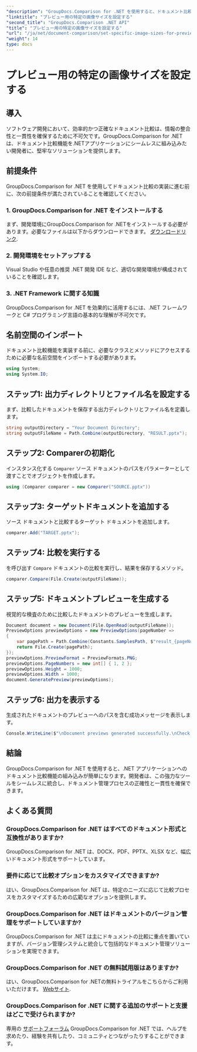 ```yaml
---
"description": "GroupDocs.Comparison for .NET を使用すると、ドキュメント比較機能を .NET アプリケーションに簡単に統合できます。"
"linktitle": "プレビュー用の特定の画像サイズを設定する"
"second_title": "GroupDocs.Comparison .NET API"
"title": "プレビュー用の特定の画像サイズを設定する"
"url": "/ja/net/document-comparison/set-specific-image-sizes-for-previews/"
"weight": 14
type: docs
---
```

# プレビュー用の特定の画像サイズを設定する

## 導入
ソフトウェア開発において、効率的かつ正確なドキュメント比較は、情報の整合性と一貫性を確保するために不可欠です。GroupDocs.Comparison for .NETは、ドキュメント比較機能を.NETアプリケーションにシームレスに組み込みたい開発者に、堅牢なソリューションを提供します。
## 前提条件
GroupDocs.Comparison for .NET を使用してドキュメント比較の実装に進む前に、次の前提条件が満たされていることを確認してください。
### 1. GroupDocs.Comparison for .NET をインストールする
まず、開発環境にGroupDocs.Comparison for .NETをインストールする必要があります。必要なファイルは以下からダウンロードできます。 [ダウンロードリンク](https://releases。groupdocs.com/comparison/net/).
### 2. 開発環境をセットアップする
Visual Studio や任意の推奨 .NET 開発 IDE など、適切な開発環境が構成されていることを確認します。
### 3. .NET Framework に関する知識
GroupDocs.Comparison for .NET を効果的に活用するには、.NET フレームワークと C# プログラミング言語の基本的な理解が不可欠です。

## 名前空間のインポート
ドキュメント比較機能を実装する前に、必要なクラスとメソッドにアクセスするために必要な名前空間をインポートする必要があります。
```csharp
using System;
using System.IO;
```
## ステップ1: 出力ディレクトリとファイル名を設定する
まず、比較したドキュメントを保存する出力ディレクトリとファイル名を定義します。
```csharp
string outputDirectory = "Your Document Directory";
string outputFileName = Path.Combine(outputDirectory, "RESULT.pptx");
```
## ステップ2: Comparerの初期化
インスタンス化する `Comparer` ソース ドキュメントのパスをパラメーターとして渡すことでオブジェクトを作成します。
```csharp
using (Comparer comparer = new Comparer("SOURCE.pptx"))
```
## ステップ3: ターゲットドキュメントを追加する
ソース ドキュメントと比較するターゲット ドキュメントを追加します。
```csharp
comparer.Add("TARGET.pptx");
```
## ステップ4: 比較を実行する
を呼び出す `Compare` ドキュメントの比較を実行し、結果を保存するメソッド。
```csharp
comparer.Compare(File.Create(outputFileName));
```
## ステップ5: ドキュメントプレビューを生成する
視覚的な検査のために比較したドキュメントのプレビューを生成します。
```csharp
Document document = new Document(File.OpenRead(outputFileName));
PreviewOptions previewOptions = new PreviewOptions(pageNumber =>
{
    var pagePath = Path.Combine(Constants.SamplesPath, $"result_{pageNumber}.png");
    return File.Create(pagePath);
});
previewOptions.PreviewFormat = PreviewFormats.PNG;
previewOptions.PageNumbers = new int[] { 1, 2 };
previewOptions.Height = 1000;
previewOptions.Width = 1000;
document.GeneratePreview(previewOptions);
```
## ステップ6: 出力を表示する
生成されたドキュメントのプレビューへのパスを含む成功メッセージを表示します。
```csharp
Console.WriteLine($"\nDocument previews generated successfully.\nCheck output in {outputDirectory}.");
```

## 結論
GroupDocs.Comparison for .NET を使用すると、.NET アプリケーションへのドキュメント比較機能の組み込みが簡単になります。開発者は、この強力なツールをシームレスに統合し、ドキュメント管理プロセスの正確性と一貫性を確保できます。
## よくある質問
### GroupDocs.Comparison for .NET はすべてのドキュメント形式と互換性がありますか?
GroupDocs.Comparison for .NET は、DOCX、PDF、PPTX、XLSX など、幅広いドキュメント形式をサポートしています。
### 要件に応じて比較オプションをカスタマイズできますか?
はい、GroupDocs.Comparison for .NET は、特定のニーズに応じて比較プロセスをカスタマイズするための広範なオプションを提供します。
### GroupDocs.Comparison for .NET はドキュメントのバージョン管理をサポートしていますか?
GroupDocs.Comparison for .NET は主にドキュメントの比較に重点を置いていますが、バージョン管理システムと統合して包括的なドキュメント管理ソリューションを実現できます。
### GroupDocs.Comparison for .NET の無料試用版はありますか?
はい、GroupDocs.Comparison for .NETの無料トライアルをこちらからご利用いただけます。 [Webサイト](https://releases。groupdocs.com/).
### GroupDocs.Comparison for .NET に関する追加のサポートと支援はどこで受けられますか?
専用の [サポートフォーラム](https://forum.groupdocs.com/c/comparison/12) GroupDocs.Comparison for .NET では、ヘルプを求めたり、経験を共有したり、コミュニティとつながったりすることができます。